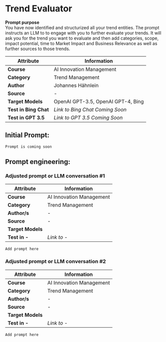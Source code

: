 # Trend Evaluator

**Prompt purpose**   
You have now identified and structurized all your trend entities. The prompt instructs an LLM to to engage with you to further evaluate your trends. It will ask you for the trend you want to evaluate and then add categories,  scope, impact potential, time to Market Impact and Business Relevance as well as further sources to those trends.

| **Attribute** | **Information**       |
|---------------------|-----------------------|
| **Course** | AI Innovation Management |
| **Category** | Trend Management |
| **Author** | Johannes Hähnlein |
| **Source** | - |
| **Target Models** | OpenAI GPT-3.5, OpenAI GPT-4, Bing |
| **Test in Bing Chat** | *Link to Bing Chat Coming Soon* |
| **Test in GPT 3.5** | *Link to GPT 3.5 Coming Soon* |

## Initial Prompt:
```
Prompt is coming soon

```

## Prompt engineering:

### Adjusted prompt or LLM conversation #1

| **Attribute** | **Information**       |
|---------------------|-----------------------|
| **Course** | AI Innovation Management |
| **Category** | Trend Management |
| **Author/s** | - |
| **Source** | - |
| **Target Models** |  |
| **Test in -** | *Link to -* |

```
Add prompt here

```

### Adjusted prompt or LLM conversation #2

| **Attribute** | **Information**       |
|---------------------|-----------------------|
| **Course** | AI Innovation Management |
| **Category** | Trend Management |
| **Author/s** | - |
| **Source** | - |
| **Target Models** |  |
| **Test in -** | *Link to -* |

```
Add prompt here

```

